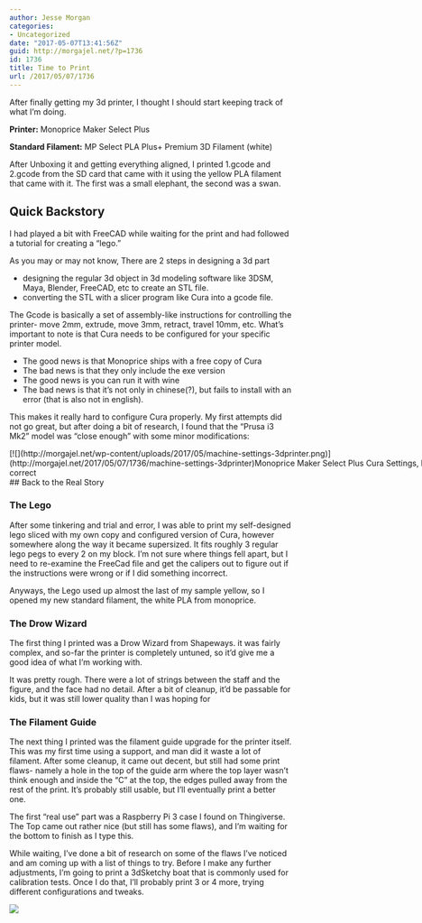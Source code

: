 ```yaml
---
author: Jesse Morgan
categories:
- Uncategorized
date: "2017-05-07T13:41:56Z"
guid: http://morgajel.net/?p=1736
id: 1736
title: Time to Print
url: /2017/05/07/1736
---
```


After finally getting my 3d printer, I thought I should start keeping track of what I’m doing.

**Printer:** Monoprice Maker Select Plus

**Standard Filament:** MP Select PLA Plus+ Premium 3D Filament (white)

After Unboxing it and getting everything aligned, I printed 1.gcode and 2.gcode from the SD card that came with it using the yellow PLA filament that came with it. The first was a small elephant, the second was a swan.

## Quick Backstory

I had played a bit with FreeCAD while waiting for the print and had followed a tutorial for creating a “lego.”

As you may or may not know, There are 2 steps in designing a 3d part

- designing the regular 3d object in 3d modeling software like 3DSM, Maya, Blender, FreeCAD, etc to create an STL file.
- converting the STL with a slicer program like Cura into a gcode file.

The Gcode is basically a set of assembly-like instructions for controlling the printer- move 2mm, extrude, move 3mm, retract, travel 10mm, etc. What’s important to note is that Cura needs to be configured for your specific printer model.

- The good news is that Monoprice ships with a free copy of Cura
- The bad news is that they only include the exe version
- The good news is you can run it with wine
- The bad news is that it’s not only in chinese(?), but fails to install with an error (that is also not in english).

This makes it really hard to configure Cura properly. My first attempts did not go great, but after doing a bit of research, I found that the “Prusa i3 Mk2” model was “close enough” with some minor modifications:

<div class="wp-caption alignnone" id="attachment_1737" style="width: 826px">[![](http://morgajel.net/wp-content/uploads/2017/05/machine-settings-3dprinter.png)](http://morgajel.net/2017/05/07/1736/machine-settings-3dprinter)Monoprice Maker Select Plus Cura Settings, Mostly correct

</div>## Back to the Real Story

### The Lego

After some tinkering and trial and error, I was able to print my self-designed lego sliced with my own copy and configured version of Cura, however somewhere along the way it became supersized. It fits roughly 3 regular lego pegs to every 2 on my block. I’m not sure where things fell apart, but I need to re-examine the FreeCad file and get the calipers out to figure out if the instructions were wrong or if I did something incorrect.

Anyways, the Lego used up almost the last of my sample yellow, so I opened my new standard filament, the white PLA from monoprice.

### The Drow Wizard

The first thing I printed was a Drow Wizard from Shapeways. it was fairly complex, and so-far the printer is completely untuned, so it’d give me a good idea of what I’m working with.

It was pretty rough. There were a lot of strings between the staff and the figure, and the face had no detail. After a bit of cleanup, it’d be passable for kids, but it was still lower quality than I was hoping for

### The Filament Guide

The next thing I printed was the filament guide upgrade for the printer itself. This was my first time using a support, and man did it waste a lot of filament. After some cleanup, it came out decent, but still had some print flaws- namely a hole in the top of the guide arm where the top layer wasn’t think enough and inside the “C” at the top, the edges pulled away from the rest of the print. It’s probably still usable, but I’ll eventually print a better one.

The first “real use” part was a Raspberry Pi 3 case I found on Thingiverse. The Top came out rather nice (but still has some flaws), and I’m waiting for the bottom to finish as I type this.

While waiting, I’ve done a bit of research on some of the flaws I’ve noticed and am coming up with a list of things to try. Before I make any further adjustments, I’m going to print a 3dSketchy boat that is commonly used for calibration tests. Once I do that, I’ll probably print 3 or 4 more, trying different configurations and tweaks.

![](http://morgajel.net/wp-content/uploads/2017/05/IMG_20170507_143447-1024x768.jpg)
